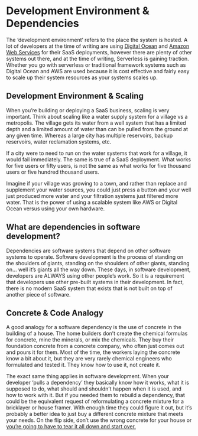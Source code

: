 # Development Environment & Dependencies

The ‘development environment’ refers to the place the system is hosted. A lot of developers at the time of writing are using [Digital Ocean](https://www.digitalocean.com/) and [Amazon Web Services](https://aws.amazon.com/) for their SaaS deployments, however there are plenty of other systems out there, and at the time of writing, Serverless is gaining traction. Whether you go with serverless or traditional framework systems such as Digital Ocean and AWS are used because it is cost effective and fairly easy to scale up their system resources as your systems scales up.

## Development Environment & Scaling

When you’re building or deploying a SaaS business, scaling is very important. Think about scaling like a water supply system for a village vs a metropolis. The village gets its water from a well system that has a limited depth and a limited amount of water than can be pulled from the ground at any given time. Whereas a large city has multiple reservoirs, backup reservoirs, water reclamation systems, etc. 

If a city were to need to run on the water systems that work for a village, it would fail immediately. The same is true of a SaaS deployment. What works for five users or fifty users, is not the same as what works for five thousand users or five hundred thousand users.

Imagine if your village was growing to a town, and rather than replace and supplement your water sources, you could just press a button and your well just produced more water and your filtration systems just filtered more water. That is the power of using a scalable system like AWS or Digital Ocean versus using your own hardware.

## What are dependencies in software development?

Dependencies are software systems that depend on other software systems to operate. Software development is the process of standing on the shoulders of giants, standing on the shoulders of other giants, standing on… well it’s giants all the way down. These days, in software development, developers are ALWAYS using other people’s work. So it is a requirement that developers use other pre-built systems in their development. In fact, there is no modern SaaS system that exists that is not built on top of another piece of software.

## Concrete & Code Analogy

A good analogy for a software dependency is the use of concrete in the building of a house. The home builders don’t create the chemical formulas for concrete, mine the minerals, or mix the chemicals. They buy their foundation concrete from a concrete company, who often just comes out and pours it for them. Most of the time, the workers laying the concrete know a bit about it, but they are very rarely chemical engineers who formulated and tested it. They know how to use it, not create it. 

The exact same thing applies in software development. When your developer ‘pulls a dependency’ they basically know how it works, what it is supposed to do, what should and shouldn’t happen when it is used, and how to work with it. But if you needed them to rebuild a dependency, that could be the equivalent request of reformulating a concrete mixture for a bricklayer or house framer. With enough time they could figure it out, but it’s probably a better idea to just buy a different concrete mixture that meets your needs. On the flip side, don’t use the wrong concrete for your house or [you’re going to have to tear it all down and start over.](https://docs.google.com/document/d/1qLCH0YaNhxbutZeK9Oo87n9PhssDaHLkWLTPYW0UIMQ/edit#heading=h.mddbqp1j54uq)  



